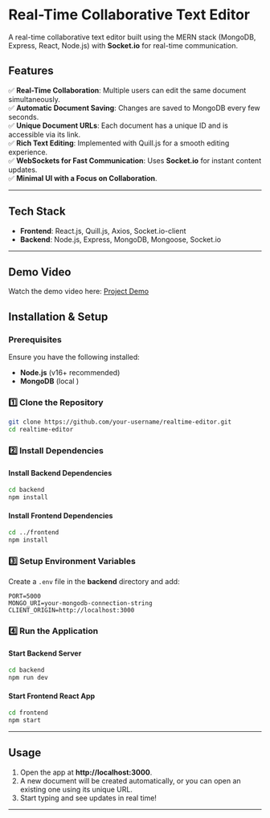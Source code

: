 # Real-Time Collaborative Text Editor

A real-time collaborative text editor built using the MERN stack (MongoDB, Express, React, Node.js) with **Socket.io** for real-time communication.

## Features

✅ **Real-Time Collaboration**: Multiple users can edit the same document simultaneously.  
✅ **Automatic Document Saving**: Changes are saved to MongoDB every few seconds.  
✅ **Unique Document URLs**: Each document has a unique ID and is accessible via its link.  
✅ **Rich Text Editing**: Implemented with Quill.js for a smooth editing experience.  
✅ **WebSockets for Fast Communication**: Uses **Socket.io** for instant content updates.  
✅ **Minimal UI with a Focus on Collaboration**.  

---

## Tech Stack

- **Frontend**: React.js, Quill.js, Axios, Socket.io-client
- **Backend**: Node.js, Express, MongoDB, Mongoose, Socket.io

---

## Demo Video

Watch the demo video here: [Project Demo](https://drive.google.com/drive/folders/1GBH9WUMymjXnC1ZdU0j4oX1cqJpWpN-O?usp=sharing)

## Installation & Setup

### Prerequisites
Ensure you have the following installed:
- **Node.js** (v16+ recommended)
- **MongoDB** (local )

### 1️⃣ Clone the Repository
```bash
git clone https://github.com/your-username/realtime-editor.git
cd realtime-editor
```

### 2️⃣ Install Dependencies
#### Install Backend Dependencies
```bash
cd backend
npm install
```
#### Install Frontend Dependencies
```bash
cd ../frontend
npm install
```

### 3️⃣ Setup Environment Variables
Create a `.env` file in the **backend** directory and add:
```env
PORT=5000
MONGO_URI=your-mongodb-connection-string
CLIENT_ORIGIN=http://localhost:3000
```

### 4️⃣ Run the Application
#### Start Backend Server
```bash
cd backend
npm run dev
```
#### Start Frontend React App
```bash
cd frontend
npm start
```

---

## Usage
1. Open the app at **http://localhost:3000**.
2. A new document will be created automatically, or you can open an existing one using its unique URL.
3. Start typing and see updates in real time!

---

